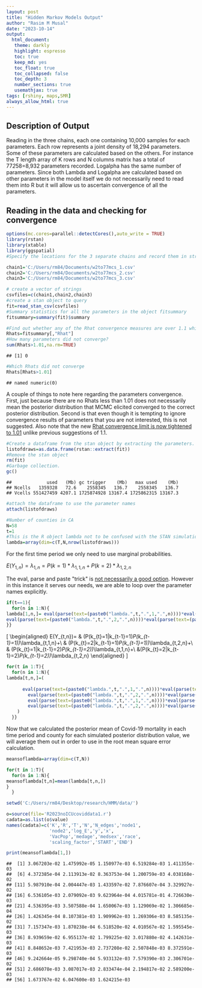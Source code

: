```yaml
---
layout: post
title: "Hidden Markov Models Output"
author: "Rasim M Musal"
date: "2023-10-14"
output:
  html_document:
   theme: darkly
   highlight: espresso
   toc: true
   keep_md: yes
   toc_float: true
   toc_collapsed: false
   toc_depth: 3
   number_sections: true
   usemathjax: true
tags: [rshiny, maps,SMR]
always_allow_html: true
---
```

<script type="text/x-mathjax-config">
MathJax.Hub.Config({
  TeX: { 
      equationNumbers: {
 
            autoNumber: "all",
            formatNumber: function (n) {return +n}
      } 
  }
});
</script>



## Description of Output
Reading in the three chains, each one containing 10,000 samples for each parameters. Each row represents a joint density of 18,294 parameters. Some of these parameters are calculated based on the others. For instance the T length array of K rows and N columns matrix has a total of 77*2*58=8,932 parameters recorded. Logalpha has the same number of parameters. Since both Lambda and Logalpha are calculated based on other parameters in the model itself we do not necessarily need to read them into R but it will allow us to ascertain convergence of all the parameters.        

## Reading in the data and checking for convergence

```r
options(mc.cores=parallel::detectCores(),auto_write = TRUE)
library(rstan)
library(xtable)
library(ggspatial)
#Specify the locations for the 3 separate chains and record them in strings

chain1='C:/Users/rm84/Documents/w2to77mcs_1.csv'
chain2='C:/Users/rm84/Documents/w2to77mcs_2.csv'
chain3='C:/Users/rm84/Documents/w2to77mcs_3.csv'

# create a vector of strings
csvfiles=c(chain1,chain2,chain3)
#create a stan object to query 
fit=read_stan_csv(csvfiles)
#Summary statistics for all the parameters in the object fitsummary
fitsummary=summary(fit)$summary

#Find out whether any of the Rhat convergence measures are over 1.1 which will flag non-convergence 
Rhats=fitsummary[,"Rhat"]
#How many parameters did not converge?
sum(Rhats>1.01,na.rm=TRUE)
```

```
## [1] 0
```

```r
#Which Rhats did not converge
Rhats[Rhats>1.01]
```

```
## named numeric(0)
```

A couple of things to note here regarding the parameters convergence. First, just because there are no Rhats less than 1.01 does not necessarily mean the posterior distribution that MCMC elicited converged to the correct posterior distribution. Second is that even though it is tempting to ignore convergence results of parameters that you are not interested, this is not suggested.
Also note that the new [Rhat convergence limit is now tightened to 1.01](https://projecteuclid.org/journals/bayesian-analysis/volume-16/issue-2/Rank-Normalization-Folding-and-Localization--An-Improved-R%cb%86-for/10.1214/20-BA1221.full) unlike previous suggestions of 1.1.



```r
#Create a dataframe from the stan object by extracting the parameters.
listofdraws=as.data.frame(rstan::extract(fit))
#Remove the stan object
rm(fit)
#Garbage collection.
gc()
```

```
##             used   (Mb) gc trigger    (Mb)   max used    (Mb)
## Ncells   1359328   72.6    2558345   136.7    2558345   136.7
## Vcells 551427459 4207.1 1725874928 13167.4 1725862315 13167.3
```

```r
#attach the dataframe to use the parameter names
attach(listofdraws)

#Number of counties in CA
N=58
t=1
#This is the R object lambda not to be confused with the STAN simulation values
lambda=array(dim=c(T,N,nrow(listofdraws)))
```

For the first time period we only need to use marginal probabilities.

$E(Y_{1,n})=\lambda_{1,n}=P(k=1)*\lambda_{1,1,n}+P(k=2)*\lambda_{1,2,n}$

The eval, parse and paste "trick" is [not necessarily a good option](https://yihui.org/en/2023/02/eval-parse/). However in this instance it serves our needs, we are able to loop over the parameter names explicitly. 


```r
if(t==1){
  for(n in 1:N){
lambda[1,n,]= eval(parse(text=(paste0("lambda.",t,".",1,".",n))))*eval(parse(text=(paste0("pi1.",1,".1"))))+
eval(parse(text=(paste0("lambda.",t,".",2,".",n))))*eval(parse(text=(paste0("pi1.",1,".2"))))  
}}
```

\[
\begin{aligned}
E(Y_{t,n})= & (P(k_{t}=1|k_{t-1}=1)*P(k_{t-1}=1))*\lambda_{t,1,n}+\\
& (P(k_{t}=2|k_{t-1}=1)*P(k_{t-1}=1))*\lambda_{t,2,n}+\\
& (P(k_{t}=1|k_{t-1}=2)*P(k_{t-1}=2))*\lambda_{t,1,n}+\\
&(P(k_{t}=2|k_{t-1}=2)*P(k_{t-1}=2))*\lambda_{t,2,n}
\end{aligned}
\]

```r
for(t in 1:T){
  for(n in 1:N){
lambda[t,n,]=(
      
      eval(parse(text=(paste0("lambda.",t,".",1,".",n))))*eval(parse(text=(paste0("A.",1,".",n,".",1))))*eval(parse(text=(paste0("pi1.",1,".1"))))+
        eval(parse(text=(paste0("lambda.",t,".",2,".",n))))*eval(parse(text=(paste0("A.",1,".",n,".",2))))*eval(parse(text=(paste0("pi1.",1,".1"))))+ 
        eval(parse(text=(paste0("lambda.",t,".",1,".",n))))*eval(parse(text=(paste0("A.",2,".",n,".",1))))*eval(parse(text=(paste0("pi1.",1,".2"))))+
        eval(parse(text=(paste0("lambda.",t,".",2,".",n))))*eval(parse(text=(paste0("A.",2,".",n,".",2))))*eval(parse(text=(paste0("pi1.",1,".2"))))
    )
  }}
```

Now that we calculated the posterior mean of Covid-19 mortality in each time period and county for each simulated posterior distribution value, we will average them out in order to use in the root mean square error calculation. 


```r
meansoflambda=array(dim=c(T,N))

for(t in 1:T){
  for(n in 1:N){
meansoflambda[t,n]=mean(lambda[t,n,])
}
  }

setwd('C:/Users/rm84/Desktop/research/HMM/data/')

o=source(file='R2023noICUcoviddata1.r')
cadata=as.list(o$value)
names(cadata)=c('K','R','T','N','N_edges','node1',
                'node2','log_E','y','x',
                'VacPop','medage','medsex','race',
                'scaling_factor','START','END')

print(meansoflambda[1,])
```

```
##  [1] 3.067203e-02 1.475992e-05 1.150977e-03 6.519284e-03 1.411355e-03
##  [6] 4.372385e-04 2.113913e-02 8.363753e-04 1.200759e-03 4.038168e-02
## [11] 5.987910e-04 2.004447e-03 1.433597e-02 7.876607e-04 3.329927e-02
## [16] 6.536105e-03 2.079092e-03 9.623964e-04 4.015781e-01 4.726630e-03
## [21] 4.536395e-03 3.507588e-04 1.650067e-03 1.129069e-02 1.306685e-04
## [26] 1.426345e-04 8.107381e-03 1.909962e-03 1.269306e-03 8.585135e-02
## [31] 7.157347e-03 1.870238e-04 6.518520e-02 4.010567e-02 1.595545e-03
## [36] 8.939659e-02 6.955137e-02 1.799225e-02 3.017880e-02 4.142631e-03
## [41] 8.848652e-03 7.421953e-03 2.737208e-02 2.507848e-03 8.372591e-03
## [46] 9.242664e-05 9.298740e-04 5.933132e-03 7.579390e-03 2.306701e-02
## [51] 2.686078e-03 3.087017e-03 2.833474e-04 2.194817e-02 2.589200e-03
## [56] 1.673767e-02 6.047600e-03 1.624215e-03
```


